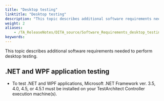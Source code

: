 ```yaml
--- 
title: "Desktop testing"
linktitle: "Desktop testing"
description: "This topic describes additional software requirements needed to perform desktop testing."
weight: 2
aliases: 
    - /TA_ReleaseNotes/DITA_source/Software_Requirements_desktop_testing.html
keywords: 
---
```


This topic describes additional software requirements needed to perform desktop testing.

## .NET and WPF application testing

-   To test .NET and WPF applications, Microsoft .NET Framework ver. 3.5, 4.0, 4.5, or 4.5.1 must be installed on your TestArchitect Controller execution machine\(s\).




